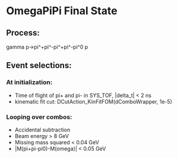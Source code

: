 # OmegaPiPi Final State

## Process:
gamma p->pi^+pi^-pi^+pi^-pi^0 p



## Event selections:

### At initialization:
* Time of flight of pi+ and pi- in SYS_TOF, |delta_t| < 2 ns
* kinematic fit cut: DCutAction_KinFitFOM(dComboWrapper, 1e-5)

### Looping over combos:
* Accidental subtraction 
* Beam energy > 8 GeV
* Missing mass squared < 0.04 GeV
* |M(pi+pi-pi0)-M(omega)| < 0.05 GeV 
